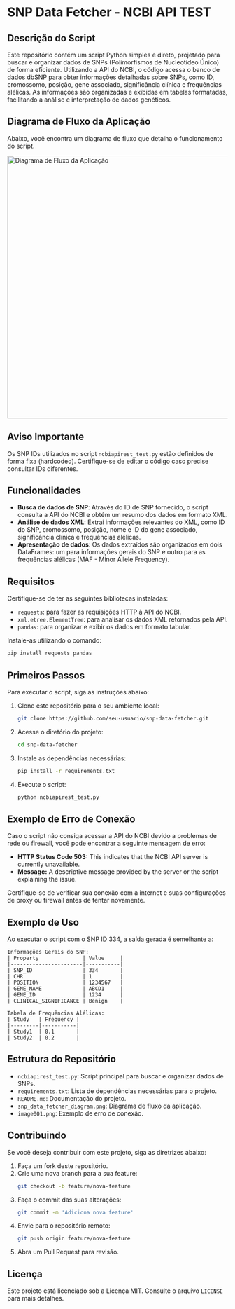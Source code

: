 # SNP Data Fetcher - NCBI API TEST

## Descrição do Script

Este repositório contém um script Python simples e direto, projetado para buscar e organizar dados de SNPs (Polimorfismos de Nucleotídeo Único) de forma eficiente. Utilizando a API do NCBI, o código acessa o banco de dados dbSNP para obter informações detalhadas sobre SNPs, como ID, cromossomo, posição, gene associado, significância clínica e frequências alélicas. As informações são organizadas e exibidas em tabelas formatadas, facilitando a análise e interpretação de dados genéticos.

## Diagrama de Fluxo da Aplicação

Abaixo, você encontra um diagrama de fluxo que detalha o funcionamento do script.

<img src="Script_diagram.svg" alt="Diagrama de Fluxo da Aplicação" width="600"/>

## Aviso Importante

Os SNP IDs utilizados no script `ncbiapirest_test.py` estão definidos de forma fixa (hardcoded). Certifique-se de editar o código caso precise consultar IDs diferentes.

## Funcionalidades

- **Busca de dados de SNP**: Através do ID de SNP fornecido, o script consulta a API do NCBI e obtém um resumo dos dados em formato XML.
- **Análise de dados XML**: Extrai informações relevantes do XML, como ID do SNP, cromossomo, posição, nome e ID do gene associado, significância clínica e frequências alélicas.
- **Apresentação de dados**: Os dados extraídos são organizados em dois DataFrames: um para informações gerais do SNP e outro para as frequências alélicas (MAF - Minor Allele Frequency).

## Requisitos

Certifique-se de ter as seguintes bibliotecas instaladas:

- `requests`: para fazer as requisições HTTP à API do NCBI.
- `xml.etree.ElementTree`: para analisar os dados XML retornados pela API.
- `pandas`: para organizar e exibir os dados em formato tabular.

Instale-as utilizando o comando:

```bash
pip install requests pandas
```

## Primeiros Passos

Para executar o script, siga as instruções abaixo:

1. Clone este repositório para o seu ambiente local:
   ```bash
   git clone https://github.com/seu-usuario/snp-data-fetcher.git
   ```
2. Acesse o diretório do projeto:
   ```bash
   cd snp-data-fetcher
   ```
3. Instale as dependências necessárias:
   ```bash
   pip install -r requirements.txt
   ```
4. Execute o script:
   ```bash
   python ncbiapirest_test.py
   ```

## Exemplo de Erro de Conexão

Caso o script não consiga acessar a API do NCBI devido a problemas de rede ou firewall, você pode encontrar a seguinte mensagem de erro:

- **HTTP Status Code 503:** This indicates that the NCBI API server is currently unavailable.
- **Message:** A descriptive message provided by the server or the script explaining the issue.

Certifique-se de verificar sua conexão com a internet e suas configurações de proxy ou firewall antes de tentar novamente.

## Exemplo de Uso

Ao executar o script com o SNP ID 334, a saída gerada é semelhante a:

```
Informações Gerais do SNP:
| Property              | Value     |
|-----------------------|-----------|
| SNP_ID                | 334       |
| CHR                   | 1         |
| POSITION              | 1234567   |
| GENE_NAME             | ABCD1     |
| GENE_ID               | 1234      |
| CLINICAL_SIGNIFICANCE | Benign    |

Tabela de Frequências Alélicas:
| Study   | Frequency |
|---------|-----------|
| Study1  | 0.1       |
| Study2  | 0.2       |
```

## Estrutura do Repositório

- `ncbiapirest_test.py`: Script principal para buscar e organizar dados de SNPs.
- `requirements.txt`: Lista de dependências necessárias para o projeto.
- `README.md`: Documentação do projeto.
- `snp_data_fetcher_diagram.png`: Diagrama de fluxo da aplicação.
- `image001.png`: Exemplo de erro de conexão.

## Contribuindo

Se você deseja contribuir com este projeto, siga as diretrizes abaixo:

1. Faça um fork deste repositório.
2. Crie uma nova branch para a sua feature:
   ```bash
   git checkout -b feature/nova-feature
   ```
3. Faça o commit das suas alterações:
   ```bash
   git commit -m 'Adiciona nova feature'
   ```
4. Envie para o repositório remoto:
   ```bash
   git push origin feature/nova-feature
   ```
5. Abra um Pull Request para revisão.

## Licença

Este projeto está licenciado sob a Licença MIT. Consulte o arquivo `LICENSE` para mais detalhes.

